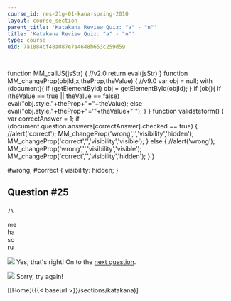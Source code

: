 ```yaml
---
course_id: res-21g-01-kana-spring-2010
layout: course_section
parent_title: 'Katakana Review Quiz: "a" - "n"'
title: 'Katakana Review Quiz: "a" - "n"'
type: course
uid: 7a1884cf48a087e7a4648b653c259d59

---
```


function MM\_callJS(jsStr) { //v2.0 return eval(jsStr) } function MM\_changeProp(objId,x,theProp,theValue) { //v9.0 var obj = null; with (document){ if (getElementById) obj = getElementById(objId); } if (obj){ if (theValue == true || theValue == false) eval("obj.style."+theProp+"="+theValue); else eval("obj.style."+theProp+"='"+theValue+"'"); } } function validateform() { var correctAnswer = 1; if (document.question.answers\[correctAnswer\].checked == true) { //alert('correct'); MM\_changeProp('wrong','','visibility','hidden'); MM\_changeProp('correct','','visibility','visible'); } else { //alert('wrong'); MM\_changeProp('wrong','','visibility','visible'); MM\_changeProp('correct','','visibility','hidden'); } }

#wrong, #correct { visibility: hidden; }

Question #25
------------

ハ

 me  
 ha  
 so  
 ru

![](/resources/res-21g-01-kana-spring-2010/katakana/katakana-review-quiz-a-n/yokudeki.gif) Yes, that's right! On to the [next question](/resources/res-21g-01-kana-spring-2010/katakana/katakana-review-quiz-a-n/katakana-review-quiz-a-n-23/).

![](/resources/res-21g-01-kana-spring-2010/katakana/katakana-review-quiz-a-n/chigau.gif) Sorry, try again!

  
\[[Home]({{< baseurl >}}/sections/katakana)\]